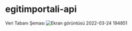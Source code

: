 # egitimportali-api
Veri Tabanı Şeması
![Ekran görüntüsü 2022-03-24 194851](https://user-images.githubusercontent.com/72727731/165632120-96020fb1-28cf-453f-a6f2-baeb645374ef.jpg)
